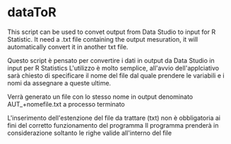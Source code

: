# dataToR
This script can be used to convet output from Data Studio to input for R Statistic.
It need a .txt file containing the output mesuration, it will automatically convert it in another txt file.

Questo script è pensato per convertire i dati in output da Data Studio in input per R Statistics
L'utilizzo è molto semplice, all'avvio dell'applciativo sarà chiesto di specificare il nome del file dal quale prendere
le variabili e i nomi da assegnare a queste ultime.

Verrà generato un file con lo stesso nome in output denominato AUT_+nomefile.txt a processo terminato

L'inserimento dell'estenzione del file da trattare (txt) non è obbligatoria ai fini del corretto funzionamento del programma
Il programma prenderà in considerazione soltanto le righe valide all'interno del file
